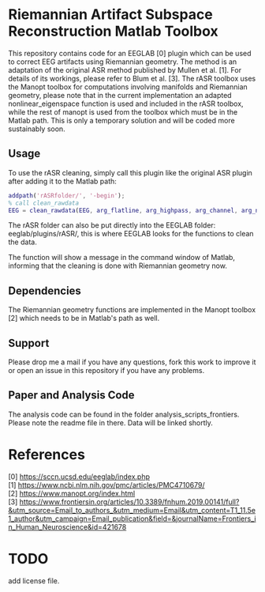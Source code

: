 # Riemannian Artifact Subspace Reconstruction Matlab Toolbox

This repository contains code for an EEGLAB [0] plugin which can be used to correct EEG artifacts using Riemannian geometry.
The method is an adaptation of the original ASR method published by Mullen et al. [1].
For details of its workings, please refer to Blum et al. [3].
The rASR toolbox uses the Manopt toolbox for computations involving manifolds and Riemannian geometry, please note that in the current
implementation an adapted nonlinear_eigenspace function is used and included in the rASR toolbox, while the rest of manopt is used from the toolbox
which must be in the Matlab path. This is only a temporary solution and will be coded more sustainably soon.

## Usage
To use the rASR cleaning, simply call this plugin like the original ASR plugin after adding it to the Matlab path:

```matlab
addpath('rASRfolder/', '-begin');    
% call clean_rawdata
EEG = clean_rawdata(EEG, arg_flatline, arg_highpass, arg_channel, arg_noisy, arg_burst, arg_window);
```

The rASR folder can also be put directly into the EEGLAB folder: eeglab/plugins/rASR/, this is where EEGLAB looks for the functions to clean the data. 

The function will show a message in the command window of Matlab, informing that the cleaning is done with Riemannian geometry now.

## Dependencies
The Riemannian geometry functions are implemented in the Manopt toolbox [2] which needs to be in Matlab's path as well.

## Support
Please drop me a mail if you have any questions, fork this work to improve it or open an issue in this repository if you have any problems.

## Paper and Analysis Code
The analysis code  can be found in the folder analysis_scripts_frontiers. Please note the readme file in there. Data will be linked shortly.

# References
[0] https://sccn.ucsd.edu/eeglab/index.php <br/>
[1] https://www.ncbi.nlm.nih.gov/pmc/articles/PMC4710679/ <br/>
[2] https://www.manopt.org/index.html <br/>
[3] https://www.frontiersin.org/articles/10.3389/fnhum.2019.00141/full?&utm_source=Email_to_authors_&utm_medium=Email&utm_content=T1_11.5e1_author&utm_campaign=Email_publication&field=&journalName=Frontiers_in_Human_Neuroscience&id=421678

# TODO
add license file.